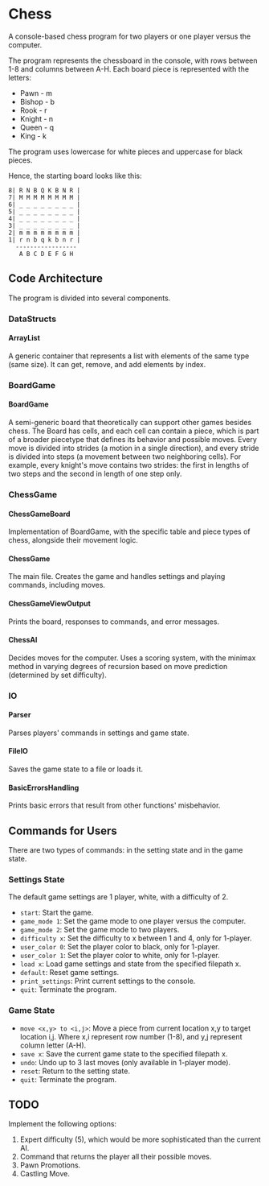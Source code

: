 # Chess

A console-based chess program for two players or one player versus the computer.

The program represents the chessboard in the console, with rows between 1-8 and columns between A-H. Each board piece is represented with the letters:
- Pawn - m
- Bishop - b
- Rook - r
- Knight - n
- Queen - q
- King - k

The program uses lowercase for white pieces and uppercase for black pieces.

Hence, the starting board looks like this:

```
8| R N B Q K B N R |
7| M M M M M M M M |
6| _ _ _ _ _ _ _ _ |
5| _ _ _ _ _ _ _ _ |
4| _ _ _ _ _ _ _ _ |
3| _ _ _ _ _ _ _ _ |
2| m m m m m m m m |
1| r n b q k b n r |
  -----------------
   A B C D E F G H
```


## Code Architecture

The program is divided into several components.

### DataStructs

#### ArrayList

A generic container that represents a list with elements of the same type (same size). It can get, remove, and add elements by index.

### BoardGame

#### BoardGame

A semi-generic board that theoretically can support other games besides chess. The Board has cells, and each cell can contain a piece, which is part of a broader piecetype that defines its behavior and possible moves. Every move is divided into strides (a motion in a single direction), and every stride is divided into steps (a movement between two neighboring cells). For example, every knight's move contains two strides: the first in lengths of two steps and the second in length of one step only.

### ChessGame

#### ChessGameBoard

Implementation of BoardGame, with the specific table and piece types of chess, alongside their movement logic.

#### ChessGame

The main file. Creates the game and handles settings and playing commands, including moves.

#### ChessGameViewOutput

Prints the board, responses to commands, and error messages.

#### ChessAI

Decides moves for the computer. Uses a scoring system, with the minimax method in varying degrees of recursion based on move prediction (determined by set difficulty).

### IO

#### Parser

Parses players' commands in settings and game state.

#### FileIO

Saves the game state to a file or loads it.

#### BasicErrorsHandling

Prints basic errors that result from other functions' misbehavior.

## Commands for Users

There are two types of commands: in the setting state and in the game state.

### Settings State

The default game settings are 1 player, white, with a difficulty of 2.

- `start`: Start the game.
- `game_mode 1`: Set the game mode to one player versus the computer.
- `game_mode 2`: Set the game mode to two players.
- `difficulty x`: Set the difficulty to x between 1 and 4, only for 1-player.
- `user_color 0`: Set the player color to black, only for 1-player.
- `user_color 1`: Set the player color to white, only for 1-player.
- `load x`: Load game settings and state from the specified filepath x.
- `default`: Reset game settings.
- `print_settings`: Print current settings to the console.
- `quit`: Terminate the program.

### Game State

- `move <x,y> to <i,j>`: Move a piece from current location x,y to target location i,j. Where x,i represent row number (1-8), and y,j represent column letter (A-H).
- `save x`: Save the current game state to the specified filepath x.
- `undo`: Undo up to 3 last moves (only available in 1-player mode).
- `reset`: Return to the setting state.
- `quit`: Terminate the program.

## TODO

Implement the following options:
1. Expert difficulty (5), which would be more sophisticated than the current AI.
2. Command that returns the player all their possible moves.
3. Pawn Promotions.
4. Castling Move.